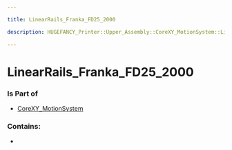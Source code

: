 ```yaml
---

title: LinearRails_Franka_FD25_2000

description: HUGEFANCY_Printer::Upper_Assembly::CoreXY_MotionSystem::LinearRails_Franka_FD25_2000

---
```

# LinearRails_Franka_FD25_2000
<script>
    var geoarray = '{"LinearRails_Franka_FD25_2000": {}}';
</script>
<script>
    var basepath = '/assets/HUGEFANCY_Printer/Upper_Assembly/CoreXY_MotionSystem/';
</script>
<link rel="stylesheet" href="/css/container.css">

<div id="container"></div>

<!-- these are the required scripts for the three.js scene -->
<script src="/lib/three.min.js"></script>
<script src="/lib/OrbitControls.js"></script>
<script src="/lib/RectAreaLightUniformsLib.js"></script>
<!-- this is your app's lib file -->
<script src="/lib/triceratops_app.js"></script>
### Is Part of
- [CoreXY_MotionSystem](../CoreXY_MotionSystem)  

### Contains:
- [](./LinearRails_Franka_FD25_2000/)

